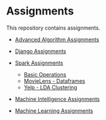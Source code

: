 # Assignments

This repository contains assignments. 

- <a href="https://github.com/aliemreoz/assignments/tree/master/advanced-algorithms-assignments">Advanced Algorithm Assignments</a>
  
- <a href="https://github.com/aliemreoz/assignments/tree/master/django-assignments">Django Assignments</a>

- <a href="https://github.com/aliemreoz/assignments/tree/master/spark-assignments">Spark Assignments</a>
  - <a href="https://github.com/aliemreoz/assignments/tree/master/spark-assignments/Assignment%201">Basic Operations</a>
  - <a href="https://github.com/aliemreoz/assignments/tree/master/spark-assignments/Assignment%202">MovieLens - Dataframes</a>
  - <a href="https://github.com/aliemreoz/assignments/tree/master/spark-assignments/Assignment%203">Yelp - LDA Clustering</a>

- <a href="https://github.com/aliemreoz/assignments/tree/master/machine-intelligence-assignments">Machine Intelligence Assignments</a>

- <a href="https://github.com/aliemreoz/assignments/tree/master/machine-learning-assignments">Machine Learning Assignments</a>
